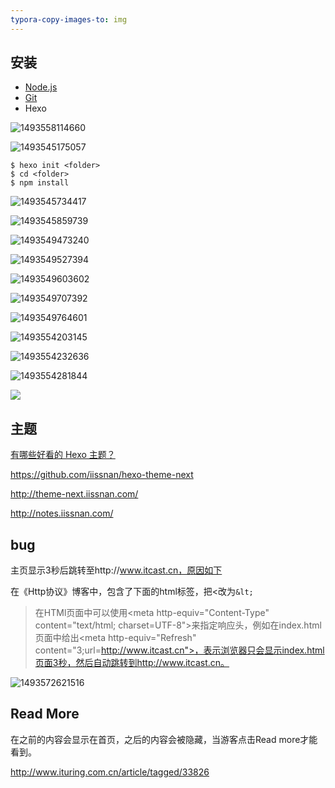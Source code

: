 ```yaml
---
typora-copy-images-to: img
---
```


## 安装

- [Node.js](http://nodejs.org/)
- [Git](http://git-scm.com/)
- Hexo

![1493558114660](img/1493558114660.png)

![1493545175057](img/1493545175057.png)

```
$ hexo init <folder>
$ cd <folder>
$ npm install
```

![1493545734417](img/1493545734417.png)

![1493545859739](img/1493545859739.png)

![1493549473240](img/1493549473240.png)

![1493549527394](img/1493549527394.png)

![1493549603602](img/1493549603602.png)

![1493549707392](img/1493549707392.png)

![1493549764601](img/1493549764601.png)

![1493554203145](img/1493554203145.png)

![1493554232636](img/1493554232636.png)

![1493554281844](img/1493554281844.png)

![](img/web.png)

## 主题

[有哪些好看的 Hexo 主题？](https://www.zhihu.com/question/24422335)

https://github.com/iissnan/hexo-theme-next

http://theme-next.iissnan.com/

http://notes.iissnan.com/

## bug

主页显示3秒后跳转至http://www.itcast.cn，原因如下

在《Http协议》博客中，包含了下面的html标签，把<改为`&lt;`

> 在HTMl页面中可以使用&lt;meta http-equiv="Content-Type" content="text/html; charset=UTF-8">来指定响应头，例如在index.html页面中给出&lt;meta http-equiv="Refresh" content="3;url=http://www.itcast.cn">，表示浏览器只会显示index.html页面3秒，然后自动跳转到http://www.itcast.cn。

![1493572621516](img/1493572621516.png)

## Read More

<!--more-->

在<!--more-->之前的内容会显示在首页，之后的内容会被隐藏，当游客点击Read more才能看到。

http://www.ituring.com.cn/article/tagged/33826